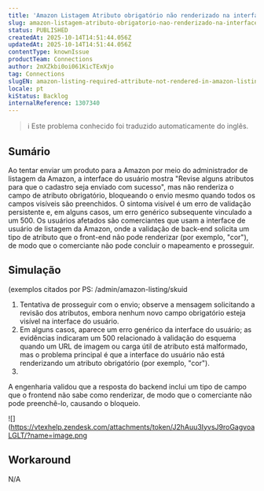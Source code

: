 ```yaml
---
title: 'Amazon Listagem Atributo obrigatório não renderizado na interface do usuário da listagem da Amazon impede o envio de produtos'
slug: amazon-listagem-atributo-obrigatorio-nao-renderizado-na-interface-do-usuario-da-listagem-da-amazon-impede-o-envio-de-produtos
status: PUBLISHED
createdAt: 2025-10-14T14:51:44.056Z
updatedAt: 2025-10-14T14:51:44.056Z
contentType: knownIssue
productTeam: Connections
author: 2mXZkbi0oi061KicTExNjo
tag: Connections
slugEN: amazon-listing-required-attribute-not-rendered-in-amazon-listing-ui-prevents-product-submission
locale: pt
kiStatus: Backlog
internalReference: 1307340
---
```


>ℹ️ Este problema conhecido foi traduzido automaticamente do inglês.

## Sumário


Ao tentar enviar um produto para a Amazon por meio do administrador de listagem da Amazon, a interface do usuário mostra "Revise alguns atributos para que o cadastro seja enviado com sucesso", mas não renderiza o campo de atributo obrigatório, bloqueando o envio mesmo quando todos os campos visíveis são preenchidos. O sintoma visível é um erro de validação persistente e, em alguns casos, um erro genérico subsequente vinculado a um 500. Os usuários afetados são comerciantes que usam a interface de usuário de listagem da Amazon, onde a validação de back-end solicita um tipo de atributo que o front-end não pode renderizar (por exemplo, "cor"), de modo que o comerciante não pode concluir o mapeamento e prosseguir.
## Simulação


(exemplos citados por PS: /admin/amazon-listing/skuid


1. Tentativa de prosseguir com o envio; observe a mensagem solicitando a revisão dos atributos, embora nenhum novo campo obrigatório esteja visível na interface do usuário.
2. Em alguns casos, aparece um erro genérico da interface do usuário; as evidências indicaram um 500 relacionado à validação do esquema quando um URL de imagem ou carga útil de atributo está malformado, mas o problema principal é que a interface do usuário não está renderizando um atributo obrigatório (por exemplo, "cor").
3.

A engenharia validou que a resposta do backend inclui um tipo de campo que o frontend não sabe como renderizar, de modo que o comerciante não pode preenchê-lo, causando o bloqueio.



 ![](https://vtexhelp.zendesk.com/attachments/token/J2hAuu3IyvsJ9roGagvoaLGLT/?name=image.png
## Workaround


N/A



